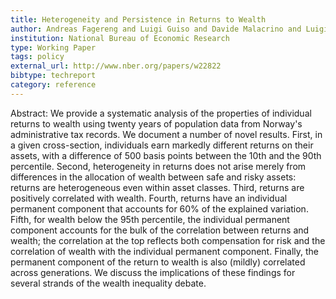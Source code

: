 ```yaml
---
title: Heterogeneity and Persistence in Returns to Wealth
author: Andreas Fagereng and Luigi Guiso and Davide Malacrino and Luigi Pistaferri
institution: National Bureau of Economic Research
type: Working Paper
tags: policy
external_url: http://www.nber.org/papers/w22822
bibtype: techreport
category: reference
---
```

Abstract: We provide a systematic analysis of the properties of individual returns to wealth using twenty years of population data from Norway's administrative tax records. We document a number of novel results. First, in a given cross-section, individuals earn markedly different returns on their assets, with a difference of 500 basis points between the 10th and the 90th percentile. Second, heterogeneity in returns does not arise merely from differences in the allocation of wealth between safe and risky assets: returns are heterogeneous even within asset classes. Third, returns are positively correlated with wealth. Fourth, returns have an individual permanent component that accounts for 60% of the explained variation. Fifth, for wealth below the 95th percentile, the individual permanent component accounts for the bulk of the correlation between returns and wealth; the correlation at the top reflects both compensation for risk and the correlation of wealth with the individual permanent component. Finally, the permanent component of the return to wealth is also (mildly) correlated across generations. We discuss the implications of these findings for several strands of the wealth inequality debate.
